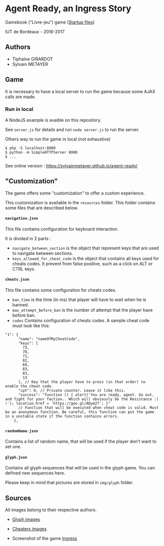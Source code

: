 # Agent Ready, an Ingress Story

Gamebook ("Livre-jeu") game ([Startup files](http://deepnight.net/iut/))

IUT de Bordeaux - 2016-2017

## Authors

- Tiphaine GIRARDOT
- Sylvain METAYER

## Game

It is necessary to have a local server to run the game because some AJAX calls are made.

### Run in local

A NodeJS example is avaible on this repository. 

See `server.js` for details and run `node server.js` to run the server.

Others way to run the game in local (not exhaustive)

```console
$ php -S localhost:8080
$ python -m SimpleHTTPServer 8080
$ ...
```

See online version : https://sylvainmetayer.github.io/agent-ready/

## "Customization"

The game offers some "customization" to offer a custom experience.

This customization is available in the `resources` folder. This folder contains some files that are described below.

#### `navigation.json`

This file contains configuration for keyboard interaction.

It is divided in 2 parts : 

- `navigate_between_section` is the object that represent keys that are used to navigate between sections.
- `keys_allowed_for_cheat_code` is the object that contains all keys used for cheats codes. It prevent from false positive, such as a click on ALT or CTRL keys. 

#### `cheats.json`

This file contains some configuration for cheats codes. 

- `ban_time` is the time (in ms) that player will have to wait when he is banned.   
- `max_attempt_before_ban` is the number of attempt that the player have before ban.
- `codes` Contains configuration of cheats codes. A sample cheat code must look like this:
```console
"1": {
      "name": "nameOfMyCheatCode",
      "keys": [
        73,
        78,
        71,
        82,
        69,
        83,
        83,
        13
      ], // Key that the player have to press (in that order) to enable the cheat code.
      "cpt": 0, // Private counter. Leave it like this.
      "success": "function () { alert('You are ready, agent. Go out, and fight for your faction.. Which will obviously be the Resistance :) !'); location.href = 'https://goo.gl/ADym2f'; }"
      // Function that will be executed when cheat code is valid. Must be an anonymous function. Be careful, this function can put the game in a unstable state if the function contains errors.
    },
```

#### `randomName.json`

Contains a list of random name, that will be used if the player don't want to set one.

#### `glyph.json`

Contains all glyph sequences that will be used in the glyph game. You can defined new sequences here.

Please keep in mind that pictures are stored in `img/glyph` folder.

## Sources

All images belong to their respective authors.

- [Glyph images](http://ingress.wikia.com/wiki/Glyphs)

- [Cheaters images](https://imgflip.com/memegenerator)

- Screenshot of the game [Ingress](https://ingress.com)
